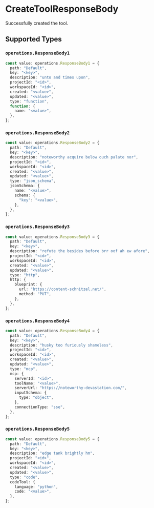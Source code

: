 # CreateToolResponseBody

Successfully created the tool.


## Supported Types

### `operations.ResponseBody1`

```typescript
const value: operations.ResponseBody1 = {
  path: "Default",
  key: "<key>",
  description: "unto and times upon",
  projectId: "<id>",
  workspaceId: "<id>",
  created: "<value>",
  updated: "<value>",
  type: "function",
  function: {
    name: "<value>",
  },
};
```

### `operations.ResponseBody2`

```typescript
const value: operations.ResponseBody2 = {
  path: "Default",
  key: "<key>",
  description: "noteworthy acquire below ouch palate nor",
  projectId: "<id>",
  workspaceId: "<id>",
  created: "<value>",
  updated: "<value>",
  type: "json_schema",
  jsonSchema: {
    name: "<value>",
    schema: {
      "key": "<value>",
    },
  },
};
```

### `operations.ResponseBody3`

```typescript
const value: operations.ResponseBody3 = {
  path: "Default",
  key: "<key>",
  description: "refute the besides before brr oof ah ew afore",
  projectId: "<id>",
  workspaceId: "<id>",
  created: "<value>",
  updated: "<value>",
  type: "http",
  http: {
    blueprint: {
      url: "https://content-schnitzel.net/",
      method: "PUT",
    },
  },
};
```

### `operations.ResponseBody4`

```typescript
const value: operations.ResponseBody4 = {
  path: "Default",
  key: "<key>",
  description: "husky too furiously shameless",
  projectId: "<id>",
  workspaceId: "<id>",
  created: "<value>",
  updated: "<value>",
  type: "mcp",
  mcp: {
    serverId: "<id>",
    toolName: "<value>",
    serverUrl: "https://noteworthy-devastation.com/",
    inputSchema: {
      type: "object",
    },
    connectionType: "sse",
  },
};
```

### `operations.ResponseBody5`

```typescript
const value: operations.ResponseBody5 = {
  path: "Default",
  key: "<key>",
  description: "edge tank brightly hm",
  projectId: "<id>",
  workspaceId: "<id>",
  created: "<value>",
  updated: "<value>",
  type: "code",
  codeTool: {
    language: "python",
    code: "<value>",
  },
};
```

